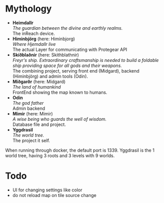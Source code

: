 
<!-- cspell:ignore Himinbjörg Skíðblaðnir Mímir Miðgarðr Hjemdallr Hǫrgr Bifröst Midgard Asgard Gylfaginning Gjallarhorn Snorri Sturluson -->

# Mythology

- **Heimdallr**  
  _The guardian between the divine and earthly realms._  
  The inReach device.
- **Himinbjörg** (here: Himinbjorg)  
  _Where Hjemdallr live_  
  The actual Layer for communicating with Protegear API
- **Skíðblaðnir** (here: Skithblathnir)  
  _Freyr's ship. Extraordinary craftsmanship is needed to build a foldable ship providing space for all gods and their weapons._  
  The combining project, serving front end (Midgard), backend (Himinbjörg) and admin tools (Odin).
- **Miðgarðr** (here: Midgard)  
  _The land of humankind_  
  FrontEnd showing the map known to humans.
- **Odin**  
  _The god father_  
  Admin backend
- **Mímir** (here: Mimir)  
  _A wise being who guards the well of wisdom._  
  Database file and project.
- **Yggdrasil**  
  _The world tree._  
  The project it self.

When running through docker, the default port is 1339. Yggdrasil is the 1 world tree, having 3 roots and 3 levels with 9 worlds.

# Todo

- UI for changing settings like color
- do not reload map on tile source change